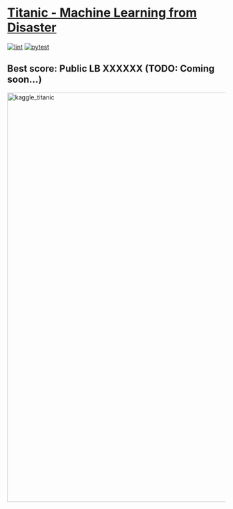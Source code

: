 # [Titanic - Machine Learning from Disaster](https://www.kaggle.com/c/titanic/overview)

[![lint](https://github.com/yota-p/kaggle_titanic/actions/workflows/lint.yml/badge.svg)](https://github.com/yota-p/kaggle_titanic/actions/workflows/lint.yml)
[![pytest](https://github.com/yota-p/kaggle_titanic/actions/workflows/pytest.yml/badge.svg)](https://github.com/yota-p/kaggle_titanic/actions/workflows/pytest.yml)

Best score: Public LB XXXXXX (TODO: Coming soon...)
------------
<img width="942" alt="kaggle_titanic" src="https://user-images.githubusercontent.com/24473602/109409924-f928d900-79d9-11eb-8898-c555aea03ffa.png">
